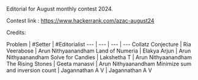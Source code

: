Editorial for August monthly contest 2024. 

Contest link : https://www.hackerrank.com/azac-august24

Credits:

Problem | #Setter | #Editorialist
--- | --- | --- | --- 
Collatz Conjecture | Ria Veerabose | Arun Nithyaanandham
Land of Numeria | Elakya Arjun | Arun Nithyaanandham
Solve for Candies | Lakshetha T | Arun Nithyaanandham
The Rising Stones | Geeta manasvi | Arun Nithyaanandham
Minimize sum and inversion count | Jagannathan A V | Jagannathan A V
